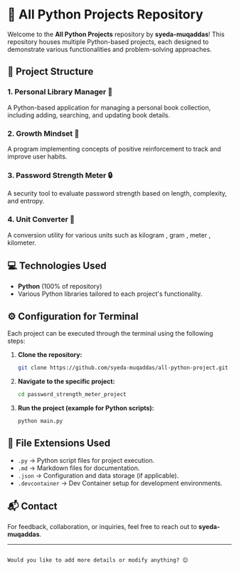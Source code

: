 # 📌 All Python Projects Repository

Welcome to the **All Python Projects** repository by **syeda-muqaddas**! This repository houses multiple Python-based projects, each designed to demonstrate various functionalities and problem-solving approaches.

## 📂 Project Structure

### 1. **Personal Library Manager 📖**
A Python-based application for managing a personal book collection, including adding, searching, and updating book details.

### 2. **Growth Mindset 🌱**
A program implementing concepts of positive reinforcement to track and improve user habits.

### 3. **Password Strength Meter 🔒**
A security tool to evaluate password strength based on length, complexity, and entropy.

### 4. **Unit Converter 🔄**
A conversion utility for various units such as kilogram , gram , meter , kilometer.

## 💻 Technologies Used
- **Python** (100% of repository)
- Various Python libraries tailored to each project's functionality.

## ⚙️ Configuration for Terminal
Each project can be executed through the terminal using the following steps:

1. **Clone the repository:**
   ```bash
   git clone https://github.com/syeda-muqaddas/all-python-project.git

2. **Navigate to the specific project:**
   ```bash
   cd password_strength_meter_project
   ```

3. **Run the project (example for Python scripts):**
   ```bash
   python main.py
   ```

## 📜 File Extensions Used
- `.py` → Python script files for project execution.
- `.md` → Markdown files for documentation.
- `.json` → Configuration and data storage (if applicable).
- `.devcontainer` → Dev Container setup for development environments.

## 📬 Contact
For feedback, collaboration, or inquiries, feel free to reach out to **syeda-muqaddas**.

---


```

Would you like to add more details or modify anything? 😊
